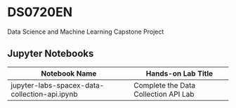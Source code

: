 # DS0720EN
Data Science and Machine Learning Capstone Project

## Jupyter Notebooks

| Notebook Name | Hands-on Lab Title |
| ------------  | ------------------ |
| jupyter-labs-spacex-data-collection-api.ipynb | Complete the Data Collection API Lab |
